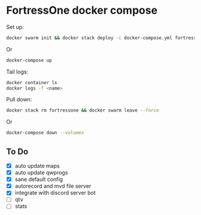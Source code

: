 # FortressOne docker compose

Set up:

```sh
docker swarm init && docker stack deploy -c docker-compose.yml fortressone
```

Or

```sh
docker-compose up
```

Tail logs:

```sh
docker container ls
docker logs -f <name>
```

Pull down:

```sh
docker stack rm fortressone && docker swarm leave --force
```

Or

```sh
docker-compose down --volumes
```

## To Do

- [x] auto update maps
- [x] auto update qwprogs
- [x] sane default config
- [x] autorecord and mvd file server
- [x] integrate with discord server bot
- [ ] qtv
- [ ] stats
